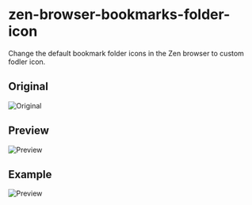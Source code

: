 
# zen-browser-bookmarks-folder-icon

Change the default bookmark folder icons in the Zen browser to custom fodler icon.

## Original

![Original](/original.png)

## Preview

![Preview](/before.png)

## Example

![Preview](/preview.png)

